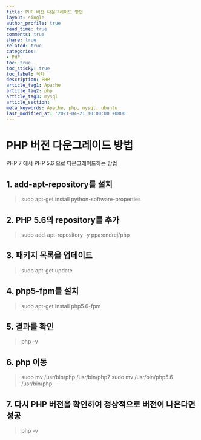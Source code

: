 ```yaml
---
title: PHP 버전 다운그레이드 방법
layout: single
author_profile: true
read_time: true
comments: true
share: true
related: true
categories:
- PHP
toc: true
toc_sticky: true
toc_label: 목차
description: PHP
article_tag1: Apache
article_tag2: php
article_tag3: mysql
article_section:  
meta_keywords: Apache, php, mysql, ubuntu
last_modified_at: '2021-04-21 10:00:00 +0800'
---
```


# PHP 버전 다운그레이드 방법

PHP 7 에서 PHP 5.6 으로 다운그레이드하는 방법

## 1. add-apt-repository를 설치
> sudo apt-get install python-software-properties

## 2. PHP 5.6의 repository를 추가
> sudo add-apt-repository -y ppa:ondrej/php

## 3. 패키지 목록을 업데이트
> sudo apt-get update

## 4. php5-fpm를 설치
> sudo apt-get install php5.6-fpm

## 5. 결과를 확인
> php -v

## 6. php 이동
> sudo mv /usr/bin/php /usr/bin/php7
> sudo mv /usr/bin/php5.6 /usr/bin/php

## 7. 다시 PHP 버전을 확인하여 정상적으로 버전이 나온다면 성공
> php -v